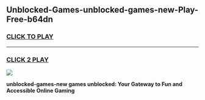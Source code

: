 
## Unblocked-Games-unblocked-games-new-Play-Free-b64dn
<h3>
<a href="https://premium76.site?title=unblocked-games-new&ref=23A">CLICK TO PLAY</a></h3>
<hr>

<h3>
<a href="https://premium76.site?title=unblocked-games-new&ref=23A">CLICK 2 PLAY</a>
  
</h3>

<a href="https://premium76.site?title=unblocked-games-new&ref=23A"><img src="https://clearcache.store/games.png"></a>


**unblocked-games-new games unblocked: Your Gateway to Fun and Accessible Online Gaming**
